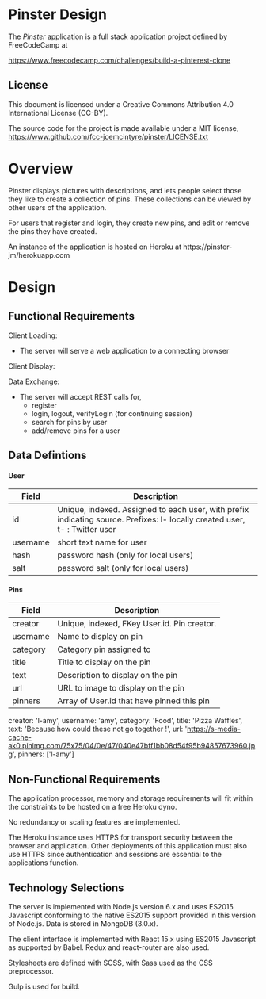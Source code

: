 # Pinster Design

The *Pinster* application is a full stack application project defined by
FreeCodeCamp at

https://www.freecodecamp.com/challenges/build-a-pinterest-clone

## License
This document is licensed under a Creative Commons Attribution 4.0
International License (CC-BY).

The source code for the project is made available under a MIT license,
https://www.github.com/fcc-joemcintyre/pinster/LICENSE.txt

# Overview

Pinster displays pictures with descriptions, and lets people select those
they like to create a collection of pins. These collections can be viewed
by other users of the application.

For users that register and login, they create new pins, and edit or remove
the pins they have created.

An instance of the application is hosted on Heroku at
https://pinster-jm/herokuapp.com

# Design

## Functional Requirements

Client Loading:

- The server will serve a web application to a connecting browser

Client Display:



Data Exchange:

- The server will accept REST calls for,
  - register
  - login, logout, verifyLogin (for continuing session)
  - search for pins by user
  - add/remove pins for a user

## Data Defintions

#### User

| Field    | Description |
| -------- | ----------- |
| id       | Unique, indexed. Assigned to each user, with prefix indicating source. Prefixes: l- locally created user, t- : Twitter user |
| username | short text name for user |
| hash     | password hash (only for local users)|
| salt     | password salt (only for local users)|

#### Pins

| Field    | Description |
| -------- | ----------- |
| creator  | Unique, indexed, FKey User.id. Pin creator. |
| username | Name to display on pin |
| category | Category pin assigned to |
| title    | Title to display on the pin |
| text     | Description to display on the pin |
| url      | URL to image to display on the pin |
| pinners  | Array of User.id that have pinned this pin |

creator: 'l-amy', username: 'amy', category: 'Food', title: 'Pizza Waffles',
text: 'Because how could these not go together !',
url: 'https://s-media-cache-ak0.pinimg.com/75x75/04/0e/47/040e47bff1bb08d54f95b94857673960.jpg',
pinners: ['l-amy']

## Non-Functional Requirements

The application processor, memory and storage requirements will fit within the
constraints to be hosted on a free Heroku dyno.

No redundancy or scaling features are implemented.

The Heroku instance uses HTTPS for transport security between the browser and
application. Other deployments of this application must also use HTTPS since
authentication and sessions are essential to the applications function.

## Technology Selections

The server is implemented with Node.js version 6.x and uses ES2015 Javascript
conforming to the native ES2015 support provided in this version of Node.js.
Data is stored in MongoDB (3.0.x).

The client interface is implemented with React 15.x using ES2015 Javascript
as supported by Babel. Redux and react-router are also used.

Stylesheets are defined with SCSS, with Sass used as the CSS preprocessor.

Gulp is used for build.
